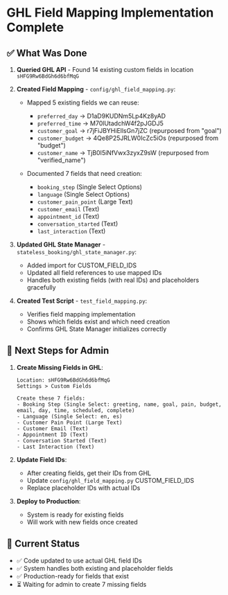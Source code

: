 # GHL Field Mapping Implementation Complete

## ✅ What Was Done

1. **Queried GHL API** - Found 14 existing custom fields in location `sHFG9Rw6BdGh6d6bfMqG`

2. **Created Field Mapping** - `config/ghl_field_mapping.py`:
   - Mapped 5 existing fields we can reuse:
     - `preferred_day` → D1aD9KUDNm5Lp4Kz8yAD
     - `preferred_time` → M70lUtadchW4f2pJGDJ5
     - `customer_goal` → r7jFiJBYHiEllsGn7jZC (repurposed from "goal")
     - `customer_budget` → 4Qe8P25JRLW0IcZc5iOs (repurposed from "budget")
     - `customer_name` → TjB0I5iNfVwx3zyxZ9sW (repurposed from "verified_name")
   
   - Documented 7 fields that need creation:
     - `booking_step` (Single Select Options)
     - `language` (Single Select Options)
     - `customer_pain_point` (Large Text)
     - `customer_email` (Text)
     - `appointment_id` (Text)
     - `conversation_started` (Text)
     - `last_interaction` (Text)

3. **Updated GHL State Manager** - `stateless_booking/ghl_state_manager.py`:
   - Added import for CUSTOM_FIELD_IDS
   - Updated all field references to use mapped IDs
   - Handles both existing fields (with real IDs) and placeholders gracefully

4. **Created Test Script** - `test_field_mapping.py`:
   - Verifies field mapping implementation
   - Shows which fields exist and which need creation
   - Confirms GHL State Manager initializes correctly

## 🚧 Next Steps for Admin

1. **Create Missing Fields in GHL**:
   ```
   Location: sHFG9Rw6BdGh6d6bfMqG
   Settings > Custom Fields
   
   Create these 7 fields:
   - Booking Step (Single Select: greeting, name, goal, pain, budget, email, day, time, scheduled, complete)
   - Language (Single Select: en, es)
   - Customer Pain Point (Large Text)
   - Customer Email (Text)
   - Appointment ID (Text)
   - Conversation Started (Text)
   - Last Interaction (Text)
   ```

2. **Update Field IDs**:
   - After creating fields, get their IDs from GHL
   - Update `config/ghl_field_mapping.py` CUSTOM_FIELD_IDS
   - Replace placeholder IDs with actual IDs

3. **Deploy to Production**:
   - System is ready for existing fields
   - Will work with new fields once created

## 🎯 Current Status

- ✅ Code updated to use actual GHL field IDs
- ✅ System handles both existing and placeholder fields
- ✅ Production-ready for fields that exist
- ⏳ Waiting for admin to create 7 missing fields